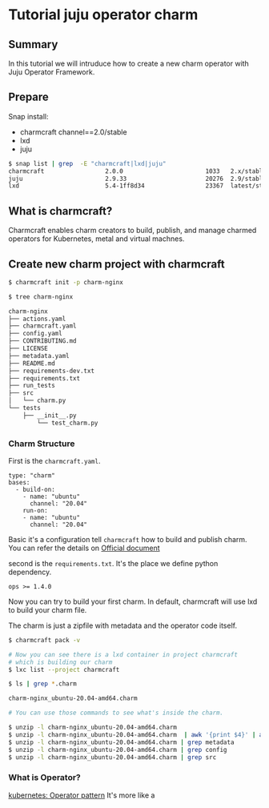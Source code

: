 # Tutorial juju operator charm

## Summary

In this tutorial we will intruduce how to create a new charm operator with Juju Operator Framework.


## Prepare

Snap install:

* charmcraft channel==2.0/stable
* lxd
* juju

```bash
$ snap list | grep  -E "charmcraft|lxd|juju"
charmcraft                 2.0.0                       1033   2.x/stable       canonical**   classic
juju                       2.9.33                      20276  2.9/stable       canonical**   classic
lxd                        5.4-1ff8d34                 23367  latest/stable    canonical**   -
```


## What is charmcraft?

Charmcraft enables charm creators to build, publish, and manage charmed operators for Kubernetes, metal and virtual machnes.


## Create new charm project with charmcraft


```bash
$ charmcraft init -p charm-nginx

$ tree charm-nginx

charm-nginx
├── actions.yaml
├── charmcraft.yaml
├── config.yaml
├── CONTRIBUTING.md
├── LICENSE
├── metadata.yaml
├── README.md
├── requirements-dev.txt
├── requirements.txt
├── run_tests
├── src
│   └── charm.py
└── tests
    ├── __init__.py
        └── test_charm.py
```

### Charm Structure

First is the `charmcraft.yaml`.

```
type: "charm"
bases:
  - build-on:
    - name: "ubuntu"
      channel: "20.04"
    run-on:
    - name: "ubuntu"
      channel: "20.04"
```

Basic it's a configuration tell `charmcraft` how to build and publish charm. You can refer the details on [Official document](https://juju.is/docs/sdk/charmcraft-config)

second is the `requirements.txt`. It's the place we define python dependency.

```
ops >= 1.4.0
```

Now you can try to build your first charm. In default, charmcraft will use lxd to build your charm file.

The charm is just a zipfile with metadata and the operator code itself.

```bash
$ charmcraft pack -v

# Now you can see there is a lxd container in project charmcraft
# which is building our charm
$ lxc list --project charmcraft

$ ls | grep *.charm

charm-nginx_ubuntu-20.04-amd64.charm

# You can use those commands to see what's inside the charm.

$ unzip -l charm-nginx_ubuntu-20.04-amd64.charm
$ unzip -l charm-nginx_ubuntu-20.04-amd64.charm  | awk '{print $4}' | awk -F '/' '{print $1}' | uniq
$ unzip -l charm-nginx_ubuntu-20.04-amd64.charm | grep metadata
$ unzip -l charm-nginx_ubuntu-20.04-amd64.charm | grep config
$ unzip -l charm-nginx_ubuntu-20.04-amd64.charm | grep src
```

### What is Operator?

[kubernetes: Operator pattern](https://kubernetes.io/docs/concepts/extend-kubernetes/operator/)
It's more like a 
